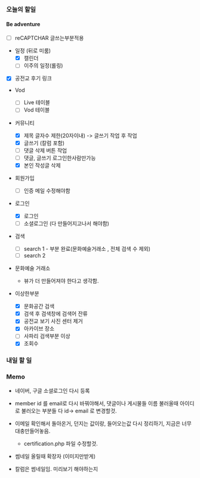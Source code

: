 ### 오늘의 할일

#### Be adventure

- [ ] reCAPTCHAR 글쓰는부분적용

- 일정 (뒤로 미룸)
    - [x] 캘린더
    - [ ] 이주의 일정(롤링)

- [x] 공전교 후기 링크

- Vod
    - [ ] Live 테이블
    - [ ] Vod 테이블

- 커뮤니티
    - [x] 제목 글자수 제한(20자이내) -> 글쓰기 작업 후 작업
    - [x] 글쓰기 (칼럼 포함)
    - [ ] 댓글 삭제 버튼 작업
    - [ ] 댓글, 글쓰기 로그인한사람만가능
    - [x] 본인 작성글 삭제

- 회원가입
    - [ ] 인증 메일 수정해야함

- 로그인
    - [x] 로그인
    - [ ] 소셜로그인 (다 만들어지고나서 해야함)

- 검색
    - [ ] search 1 - 부분 완료(문화예술거래소 , 전체 검색 수  제외)
    - [ ] search 2

- 문화예술 거래소
    - 뷰가 더 만들어져야 한다고 생각함.

- 이상한부분
    - [x] 문화공간 검색
    - [x] 검색 후 검색창에 검색어 잔류
    - [x] 공전교 보기 사진 센터 제거
    - [x] 아카이브 장소
    - [ ] 사파리 검색부분 이상
    - [x] 조회수

### 내일 할 일


### Memo

- 네이버, 구글 소셜로그인 다시 등록

- member id 를 email로 다시 바꿔야해서, 
    댓글이나 게시물들 이름 불러올때 아이디로 불러오는 부분들 다 id-> email 로 변경할것.

- 이메일 확인해서 돌아온거, 던지는 값이랑, 들어오는값 다시 정리하기, 지금은 너무 대충만들어놓음.
    - certification.php 파일 수정할것.

- 썸네일 올릴때 확장자 (이미지만받게)

- 칼럼은 썸네일임. 미리보기 해야하는지